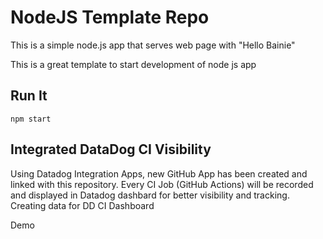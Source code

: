 # NodeJS Template Repo

This is a simple node.js app that serves web page with "Hello Bainie"

This is a great template to start development of node js app

## Run It

`npm start`

## Integrated DataDog CI Visibility

Using Datadog Integration Apps, new GitHub App has been created and linked with this repository.
Every CI Job (GitHub Actions) will be recorded and displayed in Datadog dashbard for better visibility and tracking.
Creating data for DD CI Dashboard

Demo
